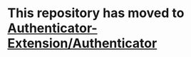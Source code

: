 # This repository has moved to [Authenticator-Extension/Authenticator](https://github.com/Authenticator-Extension/Authenticator)
